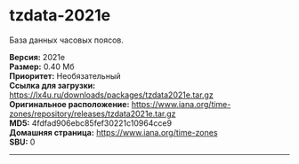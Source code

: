 # tzdata-2021e
База данных часовых поясов.

**Версия:** 2021e<br />
**Размер:** 0.40 Мб<br />
**Приоритет:** Необязательный<br />
**Ссылка для загрузки:** https://lx4u.ru/downloads/packages/tzdata2021e.tar.gz<br />
**Оригинальное расположение:** https://www.iana.org/time-zones/repository/releases/tzdata2021e.tar.gz<br/>
**MD5:** 4fdfad906ebc85fef30221c10964cce9<br />
**Домашняя страница:** https://www.iana.org/time-zones
<br />**SBU:** 0

***
